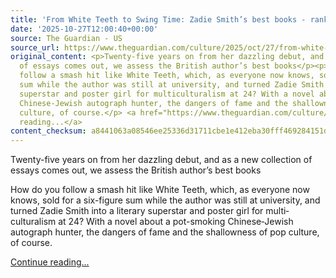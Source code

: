 ```yaml
---
title: 'From White Teeth to Swing Time: Zadie Smith’s best books - ranked!'
date: '2025-10-27T12:00:40+00:00'
source: The Guardian - US
source_url: https://www.theguardian.com/culture/2025/oct/27/from-white-teeth-to-swing-time-zadie-smiths-best-books-ranked
original_content: <p>Twenty-five years on from her dazzling debut, and as a new collection
  of essays comes out, we assess the British author’s best books</p><p>How do you
  follow a smash hit like White Teeth, which, as everyone now knows, sold for a six-figure
  sum while the author was still at university, and turned Zadie Smith into a literary
  superstar and poster girl for multi­culturalism at 24? With a novel about a pot-smoking
  Chinese‑Jewish autograph hunter, the dangers of fame and the shallowness of pop
  culture, of course.</p> <a href="https://www.theguardian.com/culture/2025/oct/27/from-white-teeth-to-swing-time-zadie-smiths-best-books-ranked">Continue
  reading...</a>
content_checksum: a8441063a08546ee25336d31711cbe1e412eba30fff469284151ddc50af67622
---
```


Twenty-five years on from her dazzling debut, and as a new collection of essays comes out, we assess the British author’s best books

How do you follow a smash hit like White Teeth, which, as everyone now knows, sold for a six-figure sum while the author was still at university, and turned Zadie Smith into a literary superstar and poster girl for multi­culturalism at 24? With a novel about a pot-smoking Chinese‑Jewish autograph hunter, the dangers of fame and the shallowness of pop culture, of course.

 [Continue reading...](https://www.theguardian.com/culture/2025/oct/27/from-white-teeth-to-swing-time-zadie-smiths-best-books-ranked)